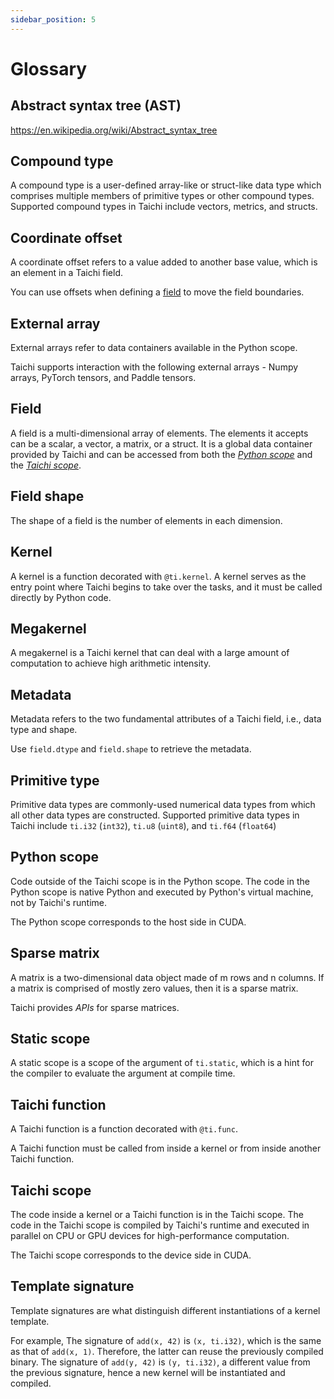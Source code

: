 ```yaml
---
sidebar_position: 5
---
```


# Glossary

## Abstract syntax tree (AST)

<https://en.wikipedia.org/wiki/Abstract_syntax_tree>

## Compound type

A compound type is a user-defined array-like or struct-like data type which comprises multiple members of primitive types or other compound types. Supported compound types in Taichi include vectors, metrics, and structs.

## Coordinate offset

A coordinate offset refers to a value added to another base value, which is an element in a Taichi field.

You can use offsets when defining a [field](#field) to move the field boundaries.

## External array

External arrays refer to data containers available in the Python scope.

Taichi supports interaction with the following external arrays - Numpy arrays, PyTorch tensors, and Paddle tensors.

## Field

A field is a multi-dimensional array of elements. The elements it accepts can be a scalar, a vector, a matrix, or a struct. It is a global data container provided by Taichi and can be accessed from both the [*Python scope*](#python-scope) and the [*Taichi scope*](#taichi-scope).

## Field shape

The shape of a field is the number of elements in each dimension.

## Kernel

A kernel is a function decorated with `@ti.kernel`. A kernel serves as the entry point where Taichi begins to take over the tasks, and it must be called directly by Python code.

## Megakernel

A megakernel is a Taichi kernel that can deal with a large amount of computation to achieve high arithmetic intensity. 

## Metadata

Metadata refers to the two fundamental attributes of a Taichi field, i.e., data type and shape.

Use `field.dtype` and `field.shape` to retrieve the metadata.

## Primitive type

Primitive data types are commonly-used numerical data types from which all other data types are constructed. Supported primitive data types in Taichi include `ti.i32` (`int32`), `ti.u8` (`uint8`), and `ti.f64` (`float64`)

## Python scope

Code outside of the Taichi scope is in the Python scope. The code in the Python scope is native Python and executed by Python's virtual machine, not by Taichi's runtime.

The Python scope corresponds to the host side in CUDA.

## Sparse matrix

A matrix is a two-dimensional data object made of m rows and n columns. If a matrix is comprised of mostly zero values, then it is a sparse matrix.

Taichi provides *APIs* for sparse matrices.

## Static scope

A static scope is a scope of the argument of `ti.static`, which is a hint for the compiler to evaluate the argument at compile time.

## Taichi function

A Taichi function is a function decorated with `@ti.func`.

A Taichi function must be called from inside a kernel or from inside another Taichi function.

## Taichi scope

The code inside a kernel or a Taichi function is in the Taichi scope. The code in the Taichi scope is compiled by Taichi's runtime and executed in parallel on CPU or GPU devices for high-performance computation.

The Taichi scope corresponds to the device side in CUDA.

## Template signature

Template signatures are what distinguish different instantiations of a kernel template.

For example, The signature of `add(x, 42)` is `(x, ti.i32)`, which is the same as that of `add(x, 1)`. Therefore, the latter can reuse the previously compiled binary. The signature of `add(y, 42)` is `(y, ti.i32)`, a different value from the previous signature, hence a new kernel will be instantiated and compiled.
